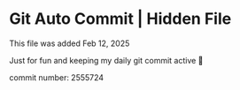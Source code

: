 # Git Auto Commit | Hidden File

This file was added Feb 12, 2025

Just for fun and keeping my daily git commit active 🤪

commit number: 2555724
